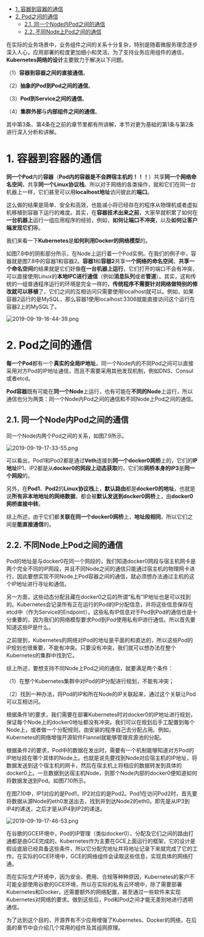 
<!-- @import "[TOC]" {cmd="toc" depthFrom=1 depthTo=6 orderedList=false} -->

<!-- code_chunk_output -->

- [1. 容器到容器的通信](#1-容器到容器的通信)
- [2. Pod之间的通信](#2-pod之间的通信)
  - [2.1. 同一个Node内Pod之间的通信](#21-同一个node内pod之间的通信)
  - [2.2. 不同Node上Pod之间的通信](#22-不同node上pod之间的通信)

<!-- /code_chunk_output -->

在实际的业务场景中，业务组件之间的关系十分复杂，特别是随着微服务理念逐步深入人心，应用部署的粒度更加细小和灵活。为了支持业务应用组件的通信，**Kubernetes网络的设计**主要致力于解决以下问题。

（1）**容器到容器之间的直接通信**。

（2）**抽象的Pod到Pod之间的通信**。

（3）**Pod到Service之间的通信**。

（4）**集群外部**与**内部组件之间的通信**。

其中第3条、第4条在之前的章节里都有所讲解，本节对更为基础的第1条与第2条进行深入分析和讲解。

# 1. 容器到容器的通信

**同一个Pod**内的**容器**（**Pod内的容器是不会跨宿主机的！！！**）共享**同一个网络命名空间**，共享**同一个Linux协议栈**。所以对于网络的各类操作，就和它们在同一台机器上一样，它们甚至可以用**localhost地址**访问彼此的**端口**。

这么做的结果是简单、安全和高效，也能减小将已经存在的程序从物理机或者虚拟机移植到容器下运行的难度。其实，在**容器技术出来之前**，大家早就积累了如何在**一台机器上**运行一组应用程序的经验，例如，**如何让端口不冲突**，以及**如何让客户端发现它们**等。

我们来看一下**Kubernetes**是**如何利用Docker的网络模型**的。

如图7.8中的阴影部分所示，在Node上运行着一个Pod实例。在我们的例子中，容器就是图7.8中的容器1和容器2。**容器1**和**容器2**共享**一个网络的命名空间**，**共享一个命名空间**的结果就是它们好像**在一台机器上运行**，它们打开的端口不会有冲突，可以直接使用Linux的**本地IPC进行通信**（例如**消息队列**或者**管道**）。其实，这和传统的一组普通程序运行的环境是完全一样的，**传统程序不需要针对网络做特别的修改就可以移植**了，它们之间的互相访问只需要使用localhost就可以。例如，如果容器2运行的是MySQL，那么容器1使用localhost:3306就能直接访问这个运行在容器2上的MySQL了。

![2019-09-19-16-44-39.png](./images/2019-09-19-16-44-39.png)

# 2. Pod之间的通信

**每一个Pod**都有一个**真实的全局IP地址**，同一个Node内的不同Pod之间可以直接采用对方Pod的IP地址通信，而且不需要采用其他发现机制，例如DNS、Consul或者etcd。

**Pod容器**既有可能在**同一个Node**上运行，也有可能在**不同的Node**上运行，所以通信也分为两类：同一个Node内Pod之间的通信和不同Node上Pod之间的通信。

## 2.1. 同一个Node内Pod之间的通信

同一个Node内两个Pod之间的关系，如图7.9所示。

![2019-09-19-17-33-55.png](./images/2019-09-19-17-33-55.png)

可以看出，Pod1和Pod2都是通过**Veth**连接到**同一个docker0网桥**上的，它们的**IP地址**IP1、IP2都是从**docker0的网段上动态获取**的，它们和**网桥本身的IP3**是**同一个网段**的。

另外，在**Pod1**、**Pod2**的**Linux协议栈**上，**默认路由**都是**docker0的地址**，也就是说**所有非本地地址的网络数据**，都会被**默认发送到docker0网桥**上，由**docker0网桥直接中转**。

综上所述，由于它们都**关联在同一个docker0网桥**上，**地址段相同**，所以它们之间是**能直接通信**的。

## 2.2. 不同Node上Pod之间的通信

Pod的地址是与docker0在同一个网段的，我们知道docker0网段与宿主机网卡是两个完全不同的IP网段，并且不同Node之间的通信只能通过宿主机的物理网卡进行，因此要想实现不同Node上Pod容器之间的通信，就必须想办法通过主机的这个IP地址进行寻址和通信。

另一方面，这些动态分配且藏在docker0之后的所谓“私有”IP地址也是可以找到的。Kubernetes会记录所有正在运行的Pod的IP分配信息，并将这些信息保存在etcd中（作为Service的Endpoint）。这些私有IP信息对于Pod到Pod的通信也是十分重要的，因为我们的网络模型要求Pod到Pod使用私有IP进行通信。所以首先要知道这些IP是什么。

之前提到，Kubernetes的网络对Pod的地址是平面的和直达的，所以这些Pod的IP规划也很重要，不能有冲突。只要没有冲突，我们就可以想办法在整个Kubernetes的集群中找到它。

综上所述，要想支持不同Node上Pod之间的通信，就要满足两个条件：

（1）在整个Kubernetes集群中对Pod的IP分配进行规划，不能有冲突；

（2）找到一种办法，将Pod的IP和所在Node的IP关联起来，通过这个关联让Pod可以互相访问。

根据条件1的要求，我们需要在部署Kubernetes时对docker0的IP地址进行规划，保证每个Node上的docker0地址都没有冲突。我们可以在规划后手工配置到每个Node上，或者做一个分配规则，由安装的程序自己去分配占用。例如，Kubernetes的网络增强开源软件Flannel就能够管理资源池的分配。

根据条件2的要求，Pod中的数据在发出时，需要有一个机制能够知道对方Pod的IP地址挂在哪个具体的Node上。也就是说先要找到Node对应宿主机的IP地址，将数据发送到这个宿主机的网卡，然后在宿主机上将相应的数据转发到具体的docker0上。一旦数据到达宿主机Node，则那个Node内部的docker0便知道如何将数据发送到Pod。如图7.10所示。

在图7.10中，IP1对应的是Pod1，IP2对应的是Pod2。Pod1在访问Pod2时，首先要将数据从源Node的eth0发送出去，找到并到达Node2的eth0。即先是从IP3到IP4的递送，之后才是从IP4到IP2的递送。

![2019-09-19-17-46-53.png](./images/2019-09-19-17-46-53.png)

在谷歌的GCE环境中，Pod的IP管理（类似docker0）、分配及它们之间的路由打通都是由GCE完成的。Kubernetes作为主要在GCE上面运行的框架，它的设计是假设底层已经具备这些条件，所以它分配完地址并将地址记录下来就完成了它的工作。在实际的GCE环境中，GCE的网络组件会读取这些信息，实现具体的网络打通。

而在实际生产环境中，因为安全、费用、合规等种种原因，Kubernetes的客户不可能全部使用谷歌的GCE环境，所以在实际的私有云环境中，除了需要部署Kubernetes和Docker，还需要额外的网络配置，甚至通过一些软件来实现Kubernetes对网络的要求。做到这些后，Pod和Pod之间才能无差别地进行透明通信。

为了达到这个目的，开源界有不少应用增强了Kubernetes、Docker的网络，在后面的章节中会介绍几个常用的组件及其组网原理。
